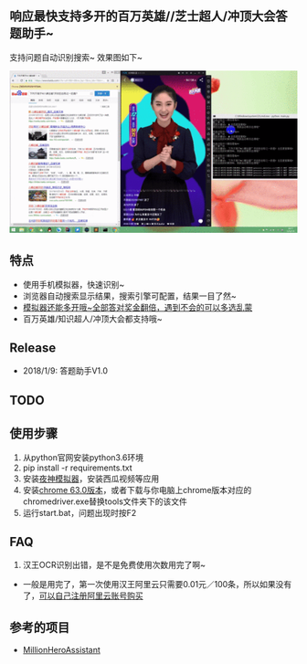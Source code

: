 ## 响应最快支持多开的百万英雄//芝士超人/冲顶大会答题助手~

支持问题自动识别搜索~ 效果图如下~

![](demo.gif)

## 特点
* 使用手机模拟器，快速识别~
* 浏览器自动搜索显示结果，搜索引擎可配置，结果一目了然~
* [模拟器还能多开哦~全部答对奖金翻倍，遇到不会的可以多选乱蒙](https://www.yeshen.com/blog/duokai/)
* 百万英雄/知识超人/冲顶大会都支持哦~

## Release

* 2018/1/9: 答题助手V1.0

## TODO

## 使用步骤

1. 从python官网安装python3.6环境
2. pip install -r requirements.txt
3. 安装[夜神模拟器](https://www.yeshen.com/cn/download/fullPackage)，安装西瓜视频等应用
4. 安装[chrome 63.0版本](https://download.pchome.net/internet-browser-browser/download-141761.html)，或者下载与你电脑上chrome版本对应的chromedriver.exe替换tools文件夹下的该文件
5. 运行start.bat，问题出现时按F2

## FAQ

1. 汉王OCR识别出错，是不是免费使用次数用完了啊~

* 一般是用完了，第一次使用汉王阿里云只需要0.01元／100条，所以如果没有了，[可以自己注册阿里云账号购买](https://market.aliyun.com/products/57124001/cmapi011523.html?spm=5176.10695662.1996646101.searchclickresult.2d006e393rEVI7#sku=yuncode552300000)


## 参考的项目

* [MillionHeroAssistant](https://github.com/smileboywtu/MillionHeroAssistant)